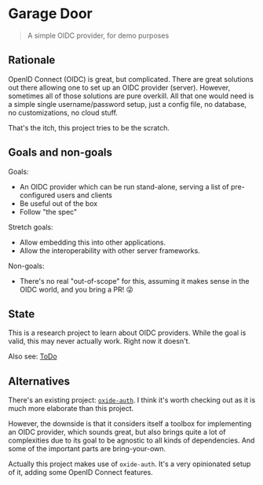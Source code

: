 # Garage Door

> A simple OIDC provider, for demo purposes

## Rationale

OpenID Connect (OIDC) is great, but complicated. There are great solutions out there allowing one to set up an OIDC
provider (server). However, sometimes all of those solutions are pure overkill. All that one would need is a simple
single username/password setup, just a config file, no database, no customizations, no cloud stuff.

That's the itch, this project tries to be the scratch.

## Goals and non-goals

Goals:

* An OIDC provider which can be run stand-alone, serving a list of pre-configured users and clients
* Be useful out of the box
* Follow "the spec"

Stretch goals:

* Allow embedding this into other applications.
* Allow the interoperability with other server frameworks.

Non-goals:

* There's no real "out-of-scope" for this, assuming it makes sense in the OIDC world, and you bring a PR! 😜

## State

This is a research project to learn about OIDC providers. While the goal is valid, this may never actually work.
Right now it doesn't.

Also see: [ToDo](TODO.md)

## Alternatives

There's an existing project: [`oxide-auth`](https://github.com/HeroicKatora/oxide-auth). I think it's worth checking
out as it is much more elaborate than this project.

However, the downside is that it considers itself a toolbox for implementing an OIDC provider, which sounds great,
but also brings quite a lot of complexities due to its goal to be agnostic to all kinds of dependencies. And some of
the important parts are bring-your-own.

Actually this project makes use of `oxide-auth`. It's a very opinionated setup of it, adding some OpenID Connect
features.
